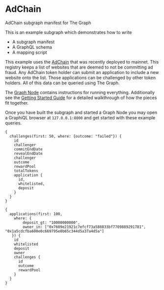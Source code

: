 # AdChain
AdChain subgraph manifest for The Graph

This is an example subgraph which demonstrates how to write
* A subgraph manifest
* A GraphQL schema
* A mapping script

This example uses the [AdChain](https://publisher.adchain.com/registry) that was recently deployed to mainnet. This registry keeps a list of websites that are deemed to not be committing ad fraud. Any AdChain token holder can submit an application to include a new website onto the list. Those applications can be challenged by other token holders. All of this data can be queried using The Graph.

The [Graph Node](https://github.com/graphprotocol/graph-node) contains instructions for running everything. Additionally see the [Getting Started Guide](https://github.com/graphprotocol/graph-node/blob/master/docs/getting-started.md) for a detailed walkthrough of how the pieces fit together.


Once you have built the subgraph and started a Graph Node you may open a GraphiQL browser at `127.0.0.1:8000` and get started with these example queries.
```
{
  challenges(first: 50, where: {outcome: "failed"}) {
    id
    challenger
    commitEndDate
    revealEndDate
    challenger
    outcome
    rewardPool   
    totalTokens
    application {
      id,
      whitelisted,
      deposit
    }
  }
}
```

```
{
  applications(first: 100,
    where: {
        deposit_gt: "10000000000",
        owner_in: ["0x7609e21921c7efcf73a588833bf7709889291781", "0x1a5cdcfba600e0c669795e0b65c344d5a37a4d5a"]
   }) {
    id
    whitelisted
    deposit
    owner
    challenges {
      id
      outcome
      rewardPool
    }
  }
}
```